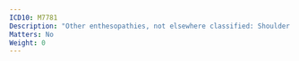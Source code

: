 ```yaml
---
ICD10: M7781
Description: "Other enthesopathies, not elsewhere classified: Shoulder region"
Matters: No
Weight: 0
---
```



